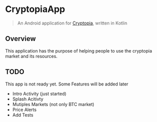 # CryptopiaApp

> An Android application for [Cryptopia](https://www.cryptopia.co.nz), written in Kotlin 

## Overview

This application has the purpose of helping people to use the cryptopia market and its resources.

## TODO

This app is not ready yet. Some Features will be added later

- Intro Activity (just started)
- Splash Acitivty
- Mutiples Markets (not only BTC market)
- Price Alerts
- Add Tests
